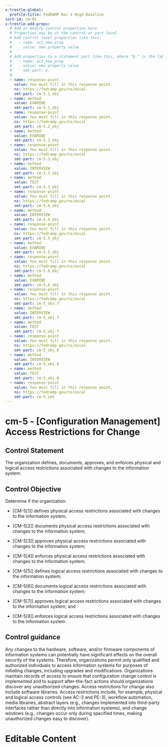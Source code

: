 ```yaml
---
x-trestle-global:
  profile-title: FedRAMP Rev 4 High Baseline
sort-id: cm-05
x-trestle-add-props:
  # Add or modify control properties here
  # Properties may be at the control or part level
  # Add control level properties like this:
  #   - name: ac1_new_prop
  #     value: new property value
  #
  # Add properties to a statement part like this, where "b." is the label of the target statement part
  #   - name: ac1_new_prop
  #     value: new property value
  #     smt-part: b.
  #
  - name: response-point
    value: You must fill in this response point.
    ns: https://fedramp.gov/ns/oscal
    smt-part: cm-5.1_obj
  - name: method
    value: EXAMINE
    smt-part: cm-5.1_obj
  - name: response-point
    value: You must fill in this response point.
    ns: https://fedramp.gov/ns/oscal
    smt-part: cm-5.2_obj
  - name: method
    value: EXAMINE
    smt-part: cm-5.2_obj
  - name: response-point
    value: You must fill in this response point.
    ns: https://fedramp.gov/ns/oscal
    smt-part: cm-5.3_obj
  - name: method
    value: INTERVIEW
    smt-part: cm-5.3_obj
  - name: method
    value: TEST
    smt-part: cm-5.3_obj
  - name: response-point
    value: You must fill in this response point.
    ns: https://fedramp.gov/ns/oscal
    smt-part: cm-5.4_obj
  - name: method
    value: INTERVIEW
    smt-part: cm-5.4_obj
  - name: response-point
    value: You must fill in this response point.
    ns: https://fedramp.gov/ns/oscal
    smt-part: cm-5.5_obj
  - name: method
    value: EXAMINE
    smt-part: cm-5.5_obj
  - name: response-point
    value: You must fill in this response point.
    ns: https://fedramp.gov/ns/oscal
    smt-part: cm-5.6_obj
  - name: method
    value: EXAMINE
    smt-part: cm-5.6_obj
  - name: response-point
    value: You must fill in this response point.
    ns: https://fedramp.gov/ns/oscal
    smt-part: cm-5_obj.7
  - name: method
    value: INTERVIEW
    smt-part: cm-5_obj.7
  - name: method
    value: TEST
    smt-part: cm-5_obj.7
  - name: response-point
    value: You must fill in this response point.
    ns: https://fedramp.gov/ns/oscal
    smt-part: cm-5_obj.8
  - name: method
    value: INTERVIEW
    smt-part: cm-5_obj.8
  - name: method
    value: TEST
    smt-part: cm-5_obj.8
  - name: response-point
    value: You must fill in this response point.
    ns: https://fedramp.gov/ns/oscal
    smt-part: cm-5_smt
---
```


# cm-5 - \[Configuration Management\] Access Restrictions for Change

## Control Statement

The organization defines, documents, approves, and enforces physical and logical access restrictions associated with changes to the information system.

## Control Objective

Determine if the organization:

- \[CM-5[1]\] defines physical access restrictions associated with changes to the information system;

- \[CM-5[2]\] documents physical access restrictions associated with changes to the information system;

- \[CM-5[3]\] approves physical access restrictions associated with changes to the information system;

- \[CM-5[4]\] enforces physical access restrictions associated with changes to the information system;

- \[CM-5[5]\] defines logical access restrictions associated with changes to the information system;

- \[CM-5[6]\] documents logical access restrictions associated with changes to the information system;

- \[CM-5[7]\] approves logical access restrictions associated with changes to the information system; and

- \[CM-5[8]\] enforces logical access restrictions associated with changes to the information system.

## Control guidance

Any changes to the hardware, software, and/or firmware components of information systems can potentially have significant effects on the overall security of the systems. Therefore, organizations permit only qualified and authorized individuals to access information systems for purposes of initiating changes, including upgrades and modifications. Organizations maintain records of access to ensure that configuration change control is implemented and to support after-the-fact actions should organizations discover any unauthorized changes. Access restrictions for change also include software libraries. Access restrictions include, for example, physical and logical access controls (see AC-3 and PE-3), workflow automation, media libraries, abstract layers (e.g., changes implemented into third-party interfaces rather than directly into information systems), and change windows (e.g., changes occur only during specified times, making unauthorized changes easy to discover).

# Editable Content

<!-- Make additions and edits below -->
<!-- The above represents the contents of the control as received by the profile, prior to additions. -->
<!-- If the profile makes additions to the control, they will appear below. -->
<!-- The above markdown may not be edited but you may edit the content below, and/or introduce new additions to be made by the profile. -->
<!-- If there is a yaml header at the top, parameter values may be edited. Use --set-parameters to incorporate the changes during assembly. -->
<!-- The content here will then replace what is in the profile for this control, after running profile-assemble. -->
<!-- The added parts in the profile for this control are below.  You may edit them and/or add new ones. -->
<!-- Each addition must have a heading either of the form ## Control my_addition_name -->
<!-- or ## Part a. (where the a. refers to one of the control statement labels.) -->
<!-- "## Control" parts are new parts added after the statement part. -->
<!-- "## Part" parts are new parts added into the top-level statement part with that label. -->
<!-- Subparts may be added with nested hash levels of the form ### My Subpart Name -->
<!-- underneath the parent ## Control or ## Part being added -->
<!-- See https://ibm.github.io/compliance-trestle/tutorials/ssp_profile_catalog_authoring/ssp_profile_catalog_authoring for guidance. -->

